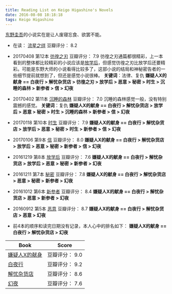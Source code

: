 ```yaml
---
title: Reading List on Keigo Higashino's Novels
date: 2016-08-08 18:18:18
tags: Keigo Higashino
---
```

[东野圭吾](https://en.wikipedia.org/wiki/Keigo_Higashino)的小说实在是让人废寝忘食、欲罢不能。

* 在读： [流星之绊](https://book.douban.com/subject/26774897/)  豆瓣评分： 8.2

* 20170408 第12本 [彷徨之刃](https://book.douban.com/subject/26298572/)  豆瓣评分： 7.9
彷徨之刃通篇都很精彩，上一本看到的整体都比较精彩的小说应该是[放学后](https://book.douban.com/subject/4074636/)，但感觉彷徨之刃比放学后还要精彩。可能是东野大师的小说看得比较多了，这部小说的结局和神秘密告者的一些细节提前就想到了，但还是感觉小说很棒。
**关键词**：法律、复仇
**嫌疑人X的献身 == 白夜行 > 解忧杂货店 > 彷徨之刃 > 放学后 > 恶意 > 秘密 > 时生 > 沉睡的森林 > 新参者 > 信 > 幻夜**

* 20170402 第11本 [沉睡的森林](https://book.douban.com/subject/10594783/) 豆瓣评分： 7.0
沉睡的森林感觉一般，没有特别震撼的感觉。
**关键词**：复仇
**嫌疑人X的献身 == 白夜行 > 解忧杂货店 > 放学后 > 恶意 > 秘密 > 时生 > 沉睡的森林 > 新参者 > 信 > 幻夜**

* 20170118 第10本 [时生](https://book.douban.com/subject/3170231/) 豆瓣评分： 7.9
**嫌疑人X的献身 == 白夜行 > 解忧杂货店 > 放学后 > 恶意 > 秘密 > 时生 > 新参者 > 信 > 幻夜**

* 20170106 第9本 [信](https://book.douban.com/subject/2156805/) 豆瓣评分： 8.0
**嫌疑人X的献身 == 白夜行 > 解忧杂货店 > 放学后 > 恶意 > 秘密 > 新参者 > 信 > 幻夜**

* 20161219 第8本 [放学后](https://book.douban.com/subject/4074636/) 豆瓣评分： 7.6
**嫌疑人X的献身 == 白夜行 > 解忧杂货店 > 放学后 > 恶意 > 秘密 > 新参者 > 幻夜**

* 20161211 第7本 [秘密](https://book.douban.com/subject/25720041/) 豆瓣评分： 7.8
**嫌疑人X的献身 == 白夜行 > 解忧杂货店 > 恶意 > 秘密 > 新参者 > 幻夜**

* 20161012 第6本 [新参者](https://book.douban.com/subject/26639966/) 豆瓣评分： 8.4
**嫌疑人X的献身 == 白夜行 > 解忧杂货店 > 恶意 > 新参者 > 幻夜**

* 20160912 第5本 [恶意](https://book.douban.com/subject/26877752/) 豆瓣评分： 8.7
**嫌疑人X的献身 == 白夜行 > 解忧杂货店 > 恶意 > 幻夜**

* 前4本的顺序和读完日期没有记录，本人心中的排名如下：
**嫌疑人X的献身 == 白夜行 > 解忧杂货店 > 幻夜**

| Book | Score |
|------|------|
| [嫌疑人X的献身](https://book.douban.com/subject/25924253/) | 豆瓣评分： 9.0 |
| [白夜行](https://book.douban.com/subject/10554308/) | 豆瓣评分： 9.2 |
| [解忧杂货店](https://book.douban.com/subject/25862578/) | 豆瓣评分： 8.6 |
| [幻夜](https://book.douban.com/subject/4009552/) | 豆瓣评分： 7.6 |
